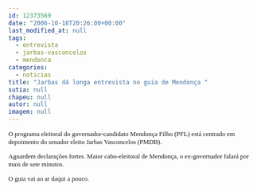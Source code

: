 ```yaml
---
id: 12373569
date: "2006-10-18T20:26:00+00:00"
last_modified_at: null
tags:
  - entrevista
  - jarbas-vasconcelos
  - mendonca
categories:
  - noticias
title: "Jarbas dá longa entrevista no guia de Mendonça "
sutia: null
chapeu: null
autor: null
imagem: null
---
```

<p><FONT size=2></p>
<p><P><FONT face=Verdana>O programa eleitoral do governador-candidato&nbsp;Mendonça Filho (PFL) está&nbsp;centrado em depoimento do senador eleito Jarbas Vasconcelos (PMDB). </FONT></P></p>
<p><P><FONT face=Verdana>Aguardem&nbsp;declarações fortes. Maior cabo-eleitoral de Mendonça,&nbsp;o</FONT><FONT face=Verdana> ex-governador falará por mais de sete minutos.&nbsp;</FONT></P></p>
<p><P><FONT face=Verdana>O guia vai ao ar daqui&nbsp;a pouco.</FONT> </P></FONT> </p>
